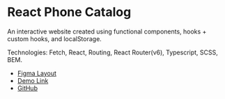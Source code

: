 # React Phone Catalog

An interactive website created using functional components, hooks + custom hooks, and localStorage.

Technologies: Fetch, React, Routing, React Router(v6), Typescript, SCSS, BEM.

- [Figma Layout](https://www.figma.com/file/uEetgWenSRxk9jgiym6Yzp/Phone-catalog-redesign?type=design&node-id=1-2&t=EYrh7LKZvhVRJOUo-0)
- [Demo Link](https://oleksusov.github.io/react_catalog/)
- [GitHub](https://github.com/oleksusov/react_catalog/tree/develop)
